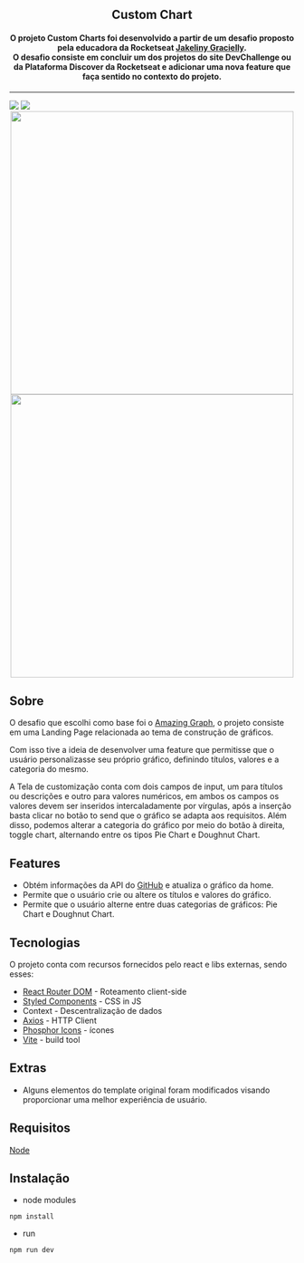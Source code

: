 <h2 align="center">Custom Chart</h2>

<h4 align="center">
	O projeto Custom Charts foi desenvolvido a partir de um desafio proposto pela educadora da Rocketseat <a href="https://www.instagram.com/jakeliny.gracielly/">Jakeliny Gracielly</a>.<br/>
	O desafio consiste em concluir um dos projetos do site DevChallenge ou da Plataforma Discover da Rocketseat e adicionar uma nova feature que faça sentido no contexto do projeto.
</h4>

____

<img src="https://user-images.githubusercontent.com/84761488/168529426-791e9a52-95ec-4136-a534-6dcd54ef605c.png">
<img src="https://user-images.githubusercontent.com/84761488/168529515-700bb750-7bba-4864-9aca-2ee2fc680cbc.png">

<div align="center">
	<img src="https://user-images.githubusercontent.com/84761488/168529661-0bed0e4d-28c5-413b-afb8-8bf83ccd52d8.png" width="500px">
	<img src="https://user-images.githubusercontent.com/84761488/168529744-0d438b6e-9f94-40dd-b14c-bf4fb180ce1c.png" width="500px">
</div>

## Sobre 

<p>O desafio que escolhi como base foi o <a href="https://github.com/Lorenalgm/AmazingGraph">Amazing Graph</a>, o projeto consiste em uma Landing Page relacionada ao tema de construção de gráficos.</p>

<p>Com isso tive a ideia de desenvolver uma feature que permitisse que o usuário personalizasse seu próprio gráfico, definindo títulos, valores e a categoria do mesmo.</p>

<p>A Tela de customização conta com dois campos de input, um para títulos ou descrições e outro para valores numéricos, em ambos os campos os valores devem ser inseridos intercaladamente por vírgulas, após a inserção basta clicar no botão to send que o gráfico se adapta aos requisitos. Além disso, podemos alterar a categoria do gráfico por meio do botão à direita, toggle chart, alternando entre os tipos Pie Chart e Doughnut Chart.</p>

## Features

* Obtém informações da API do <a href="https://github.com">GitHub</a> e atualiza o gráfico da home.
* Permite que o usuário crie ou altere os títulos e valores do gráfico.
* Permite que o usuário alterne entre duas categorias de gráficos: Pie Chart e Doughnut Chart.

## Tecnologias

<p>O projeto conta com recursos fornecidos pelo react e libs externas, sendo esses:</p>

* <a href="https://reactrouter.com">React Router DOM</a> - Roteamento client-side
* <a href="https://styled-components.com">Styled Components</a> - CSS in JS
* Context - Descentralização de dados
* <a href="https://axios-http.com/ptbr/">Axios</a> - HTTP Client
* <a href="https://phosphoricons.com/">Phosphor Icons</a> - ícones
* <a href="https://vitejs.dev">Vite</a> - build tool

## Extras

* Alguns elementos do template original foram modificados visando proporcionar uma melhor experiência de usuário.

## Requisitos

<a href="https://nodejs.org/en/">Node</a>

## Instalação

* node modules
```
npm install
```
* run
```
npm run dev
```
